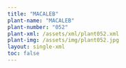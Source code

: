 ```yaml
---
title: "MACALEB"
plant-name: "MACALEB"
plant-number: "052"
plant-xml: /assets/xml/plant052.xml
plant-img: /assets/img/plant052.jpg
layout: single-xml
toc: false
---
```

